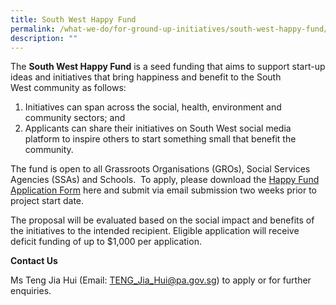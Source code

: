 ```yaml
---
title: South West Happy Fund
permalink: /what-we-do/for-ground-up-initiatives/south-west-happy-fund/
description: ""
---
```

The **South West Happy Fund** is a seed funding that aims to support start-up ideas and initiatives that bring happiness and benefit to the South West community as follows:

1.  Initiatives can span across the social, health, environment and community sectors; and
2.  Applicants can share their initiatives on South West social media platform to inspire others to start something small that benefit the community.

The fund is open to all Grassroots Organisations (GROs), Social Services Agencies (SSAs) and Schools.  To apply, please download the [Happy Fund Application Form](https://www.cdc.gov.sg/docs/librariesprovider6/default-document-library/happy-fund-application-form.pdf?sfvrsn=878f4a36_0 "Happy Fund Application Form") here and submit via email submission two weeks prior to project start date.  
  
The proposal will be evaluated based on the social impact and benefits of the initiatives to the intended recipient. Eligible application will receive deficit funding of up to $1,000 per application. 

**Contact Us**

Ms Teng Jia Hui (Email: [TENG\_Jia\_Hui@pa.gov.sg](mailto:TENG_Jia_Hui@pa.gov.sg)) to apply or for further enquiries.